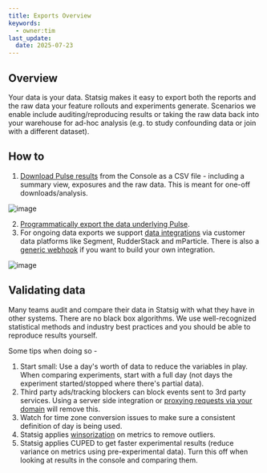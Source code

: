 ```yaml
---
title: Exports Overview
keywords:
  - owner:tim
last_update:
  date: 2025-07-23
---
```


## Overview
Your data is your data. Statsig makes it easy to export both the reports and the raw data your feature rollouts and experiments generate. Scenarios we enable include auditing/reproducing results or taking the raw data back into your warehouse for ad-hoc analysis (e.g. to study confounding data or join with a different dataset).

## How to
1. [Download Pulse results](/pulse/export#how-to-export-pulse-data) from the Console as a CSV file - including a summary view, exposures and the raw data. This is meant for one-off downloads/analysis. 

![image](https://user-images.githubusercontent.com/31516123/179842166-0c8945ea-d93c-4aa6-96d9-4ea5a2e52437.png)

2. [Programmatically export the data underlying Pulse](/console-api/daily-reports).
3. For ongoing data exports we support [data integrations](/integrations/introduction) via customer data platforms like Segment, RudderStack and mParticle. There is also a [generic webhook](/integrations/event_webhook) if you want to build your own integration. 

![image](https://user-images.githubusercontent.com/31516123/179850016-3a31e479-5894-4e74-8f53-aaf1ea3d2b12.png)

## Validating data

Many teams audit and compare their data in Statsig with what they have in other systems. There are no black box algorithms.  We use well-recognized statistical methods and industry best practices and you should be able to reproduce results yourself.

Some tips when doing so -
1. Start small: Use a day's worth of data to reduce the variables in play. When comparing experiments, start with a full day (not days the experiment started/stopped where there's partial data). 
2. Third party ads/tracking blockers can block events sent to 3rd party services. Using a server side integration or [proxying requests via your domain](/custom_proxy) will remove this. 
3. Watch for time zone conversion issues to make sure a consistent definition of day is being used. 
4. Statsig applies [winsorization](/stats-engine/variance_reduction#winsorization) on metrics to remove outliers.
5. Statsig applies CUPED to get faster experimental results (reduce variance on metrics using pre-experimental data). Turn this off when looking at results in the console and comparing them.
